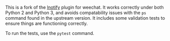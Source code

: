 This is a fork of the [lnotify][] plugin for weechat. It works correctly under both Python 2 and Python 3, and avoids compatability issues with the `ps` command found in the upstream version. It includes some validation tests to ensure things are functioning correctly.

[lnotify]: https://github.com/weechat/scripts/blob/master/python/lnotify.py

To run the tests, use the `pytest` command.
